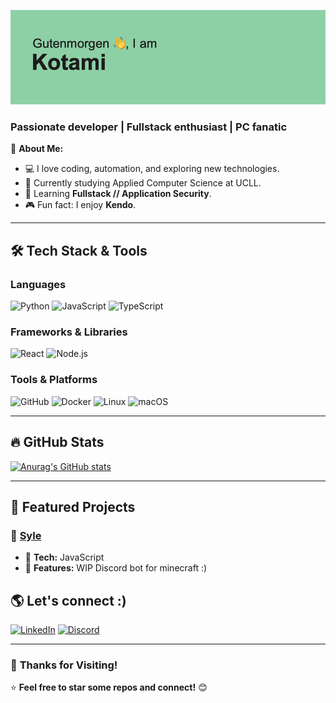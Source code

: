 [![MasterHead](./header.png)](https://github.com/xkotami)
<!-- Profile Banner (Optional) -->

### Passionate developer | Fullstack enthusiast | PC fanatic

🚀 **About Me:**  
- 💻 I love coding, automation, and exploring new technologies.  
- 🔧 Currently studying Applied Computer Science at UCLL.  
- 🌱 Learning **Fullstack // Application Security**.  
- 🎮 Fun fact: I enjoy **Kendo**.  

---

## 🛠 **Tech Stack & Tools**  

### **Languages**
![Python](https://img.shields.io/badge/-Python-3776AB?style=for-the-badge&logo=python&logoColor=white)
![JavaScript](https://img.shields.io/badge/-JavaScript-F7DF1E?style=for-the-badge&logo=javascript&logoColor=black)
![TypeScript](https://img.shields.io/badge/-TypeScript-007ACC?style=for-the-badge&logo=typescript&logoColor=white)

### **Frameworks & Libraries**
![React](https://img.shields.io/badge/-React-61DAFB?style=for-the-badge&logo=react&logoColor=black)
![Node.js](https://img.shields.io/badge/-Node.js-339933?style=for-the-badge&logo=node.js&logoColor=white)

### **Tools & Platforms**
![GitHub](https://img.shields.io/badge/-GitHub-181717?style=for-the-badge&logo=github&logoColor=white)
![Docker](https://img.shields.io/badge/-Docker-2496ED?style=for-the-badge&logo=docker&logoColor=white)
![Linux](https://img.shields.io/badge/-Linux-FCC624?style=for-the-badge&logo=linux&logoColor=black)
![macOS](https://img.shields.io/badge/macOS-000000?style=for-the-badge&logo=apple&logoColor=white)

---

## 🔥 **GitHub Stats**
[![Anurag's GitHub stats](https://github-readme-stats.vercel.app/api?username=xkotami)](https://github.com/anuraghazra/github-readme-stats)

---

## 📌 **Featured Projects**
### 🚀 [Syle](https://github.com/syle)
- 🔹 **Tech:** JavaScript
- 🌟 **Features:** WIP Discord bot for minecraft :)


## 🌎 **Let's connect :)**
[![LinkedIn](https://img.shields.io/badge/-LinkedIn-0077B5?style=for-the-badge&logo=linkedin&logoColor=white)](www.linkedin.com/in/naphat-pruekveeraparb-b057b42b5)
[![Discord](https://img.shields.io/badge/Discord-%237289DA.svg?style=for-the-badge&logo=discord&logoColor=white)](https://discord.com/users/kotami)

---

### 🎉 **Thanks for Visiting!**
⭐️ **Feel free to star some repos and connect!** 😊  



